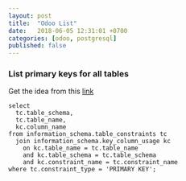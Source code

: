 ```yaml
---
layout: post
title:  "Odoo List"
date:   2018-06-05 12:31:01 +0700
categories: [odoo, postgresql]
published: false
---
```


### List primary keys for all tables
Get the idea from this [link](https://dba.stackexchange.com/questions/11032/list-primary-keys-for-all-tables-postgresql)
```
select
  tc.table_schema,
  tc.table_name,
  kc.column_name
from information_schema.table_constraints tc
  join information_schema.key_column_usage kc
    on kc.table_name = tc.table_name
    and kc.table_schema = tc.table_schema
    and kc.constraint_name = tc.constraint_name
where tc.constraint_type = 'PRIMARY KEY';
```
